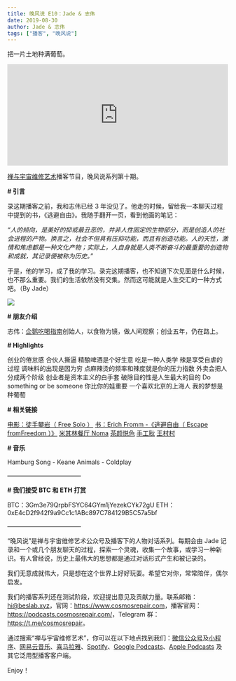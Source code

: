 ```yaml
---
title: 晚风说 E10：Jade & 志伟
date: 2019-08-30
author: Jade & 志伟
tags: ["播客", "晚风说"]
---
```


把一片土地种满葡萄。

<!--more-->

<iframe src="https://open.spotify.com/embed-podcast/episode/6hBM06UM1GrS47EsUYpPWY" width="100%" height="232" frameborder="0" allowtransparency="true" allow="encrypted-media"></iframe>

[禅与宇宙维修艺术](https://www.cosmosrepair.com)播客节目，晚风说系列第十期。

**# 引言**

录这期播客之前，我和志伟已经 3 年没见了。他走的时候，留给我一本聊天过程中提到的书，《逃避自由》。我随手翻开一页，看到他画的笔记：

*“人的倾向，是美好的抑或最丑恶的，并非人性固定的生物部分，而是创造人的社会进程的产物。换言之，社会不但具有压抑功能，而且有创造功能。人的天性，激情和焦虑都是一种文化产物；实际上，人自身就是人类不断奋斗的最重要的创造物和成就，其记录便被称为历史。”*

于是，他的学习，成了我的学习。录完这期播客，也不知道下次见面是什么时候，也不那么重要。我们的生活依然没有交集。然而这可能就是人生交汇的一种方式吧。（By Jade）

![](https://tva1.sinaimg.cn/large/006y8mN6ly1g6hifzqbmcj31980u0x6r.jpg)

**# 朋友介绍**

志伟：[企鹅吃喝指南](https://www.weibo.com/qiechihe)创始人，以食物为镜，做人间观察；创业五年，仍在路上。 

**# Highlights**

创业的倦怠感
合伙人撕逼
精酿啤酒是个好生意
吃是一种人类学
辣是享受自虐的过程
调味料的出现是因为穷
点麻辣烫的频率和辣度就是你的压力指数
外卖会把人分成两个阶级
创业者是资本主义的白手套
破除目的性是人生最大的目的
Do something or be someone
你比你的娃重要
一个喜欢北京的上海人
我的梦想是种葡萄

**# 相关链接**

[电影：徒手攀岩（ Free Solo ）](https://movie.douban.com/subject/30167509/)
[书：Erich Fromm -《逃避自由（ Escape fromFreedom ）》](https://book.douban.com/subject/26418475/)
[米其林餐厅 Noma](http://www.visitdenmark.cn/article-page/noma餐厅（哥本哈根）)
[茶颜悦色](https://www.weibo.com/u/3905458630)
[手工耿](https://weibo.com/u/3108949955)
[王村村](https://weibo.com/livefor)

**# 音乐** 

Hamburg Song - Keane
Animals - Coldplay

————————————

**# 我们接受 BTC 和 ETH 打赏**

BTC：3Gm3e79QrpbFSYC64GYm1jYezekCYk72gU
ETH：0xE4cD2f942f9a9Cc1c1ABc897C784129B5C57a5bf

————————————

“晚风说”是禅与宇宙维修艺术公众号及播客下的人物对话系列。每期会由 Jade 记录和一个或几个朋友聊天的过程，探索一个灵魂，收集一个故事，或学习一种新识。有人曾经说，历史上最伟大的思想都是通过对话形式产生和被记录的。

我们无意成就伟大，只是想在这个世界上好好玩耍。希望它对你，常常陪伴，偶尔启发。

我们的播客系列还在测试阶段，欢迎提出意见及贡献力量。联系邮箱：<hi@beslab.xyz>，官网：<https://www.cosmosrepair.com>，播客官网：<https://podcasts.cosmosrepair.com/>，Telegram 群：<https://t.me/cosmosrepair>。

通过搜索“禅与宇宙维修艺术”，你可以在以下地点找到我们：[微信公众号](https://cosmosrepair-1257028016.cos.ap-beijing.myqcloud.com/2019-08-04-qrcode_for_gh_9a7e409c3696_430.jpg)及[小程序](https://cosmosrepair-1257028016.cos.ap-beijing.myqcloud.com/2019-08-04-gh_ec0187a9be05_430.jpg)、[网易云音乐](https://music.163.com/#/djradio?id=793651380)、[喜马拉雅](https://www.ximalaya.com/zhubo/182662946/)、[Spotify](https://open.spotify.com/show/5SfJxMPMoqbGc2zG8ouiuD?si=QcavW9VXQiKTkTuBuWU8nA)、[Google Podcasts](https://podcasts.google.com/?feed=aHR0cHM6Ly9wb2RjYXN0cy5jb3Ntb3NyZXBhaXIuY29tL3Jzcw%3D%3D)、[Apple Podcasts](https://podcasts.apple.com/podcast/id1475254987) 及其它泛用型播客客户端。

Enjoy！
